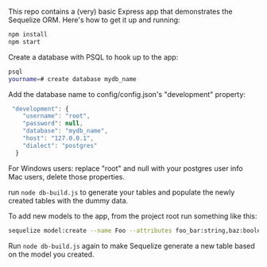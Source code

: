 This repo contains a (very) basic Express app that demonstrates the Sequelize ORM.
Here's how to get it up and running:
```bash
npm install
npm start
```

Create a database with PSQL to hook up to the app:
```bash
psql
yourname=# create database mydb_name
```

Add the database name to config/config.json's "development" property:
```js
 "development": {
    "username": "root",
    "password": null,
    "database": "mydb_name",
    "host": "127.0.0.1",
    "dialect": "postgres"
  }
```
For Windows users: replace "root" and null with your postgres user info
Mac users, delete those properties.

run `node db-build.js` to generate your tables and populate the newly created tables with the dummy data.

To add new models to the app, from the project root run something like this:
```bash
sequelize model:create --name Foo --attributes foo_bar:string,baz:boolean,fizz:integer
```

Run `node db-build.js` again to make Sequelize generate a new table based on the model you created.

